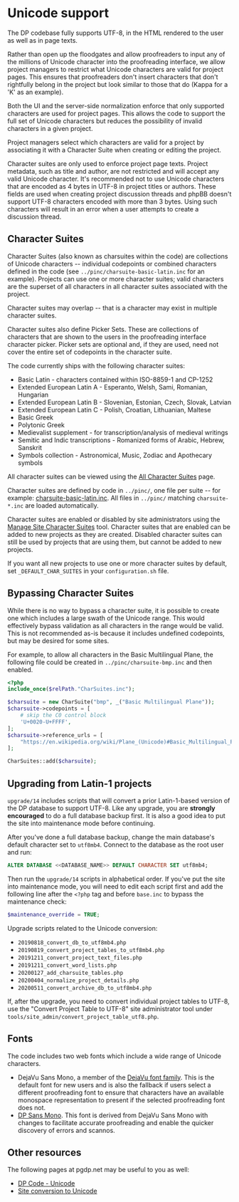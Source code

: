# Unicode support

The DP codebase fully supports UTF-8, in the HTML rendered to the user as well
as in page texts.

Rather than open up the floodgates and allow proofreaders to input any of
the millions of Unicode character into the proofreading interface, we allow
project managers to restrict what Unicode characters are valid for project
pages. This ensures that proofreaders don't insert characters that don't
rightfully belong in the project but look similar to those that do (Kappa
for a 'K' as an example).

Both the UI and the server-side normalization enforce that only supported
characters are used for project pages. This allows the code to support the full
set of Unicode characters but reduces the possibility of invalid characters in
a given project.

Project managers select which characters are valid for a project by associating
it with a Character Suite when creating or editing the project.

Character suites are only used to enforce project page texts. Project metadata,
such as title and author, are not restricted and will accept any valid Unicode
character. It's recommended not to use Unicode characters that are encoded as 4
bytes in UTF-8 in project titles or authors. These fields are used when creating
project discussion threads and phpBB doesn't support UTF-8 characters encoded
with more than 3 bytes. Using such characters will result in an error when a
user attempts to create a discussion thread.

## Character Suites

Character Suites (also known as charsuites within the code) are collections of
Unicode characters -- individual codepoints or combined characters defined in
the code (see `../pinc/charsuite-basic-latin.inc` for an example). Projects can
use one or more character suites; valid characters are the superset of all
characters in all character suites associated with the project.

Character suites may overlap -- that is a character may exist in multiple
character suites.

Character suites also define Picker Sets. These are collections of characters
that are shown to the users in the proofreading interface character picker.
Picker sets are optional and, if they are used, need not cover the entire set
of codepoints in the character suite.

The code currently ships with the following character suites:

* Basic Latin - characters contained within ISO-8859-1 and CP-1252
* Extended European Latin A - Esperanto, Welsh, Sami, Romanian, Hungarian
* Extended European Latin B - Slovenian, Estonian, Czech, Slovak, Latvian
* Extended European Latin C - Polish, Croatian, Lithuanian, Maltese
* Basic Greek
* Polytonic Greek
* Medievalist supplement - for transcription/analysis of medieval writings
* Semitic and Indic transcriptions - Romanized forms of Arabic, Hebrew, Sanskrit
* Symbols collection - Astronomical, Music, Zodiac and Apothecary symbols

All character suites can be viewed using the [All Character Suites](../tools/charsuites.php)
page.

Character suites are defined by code in `../pinc/`, one file per suite -- for
example: [charsuite-basic-latin.inc](../pinc/charsuite-basic-latin.inc). All
files in `../pinc/` matching `charsuite-*.inc` are loaded automatically.

Character suites are enabled or disabled by site administrators using the
[Manage Site Character Suites](../tools/site_admin/manage_site_charsuites.php)
tool. Character suites that are enabled can be added to new projects as they
are created. Disabled character suites can still be used by projects that are
using them, but cannot be added to new projects.

If you want all new projects to use one or more character suites by default,
set `_DEFAULT_CHAR_SUITES` in your `configuration.sh` file.

## Bypassing Character Suites

While there is no way to bypass a character suite, it is possible to create one
which includes a large swath of the Unicode range. This would effectively bypass
validation as all characters in the range would be valid. This is not recommended
as-is because it includes undefined codepoints, but may be desired for some sites.

For example, to allow all characters in the Basic Multilingual Plane, the following
file could be created in `../pinc/charsuite-bmp.inc` and then enabled.

```php
<?php
include_once($relPath."CharSuites.inc");

$charsuite = new CharSuite("bmp", _("Basic Multilingual Plane"));
$charsuite->codepoints = [
    # skip the C0 control block
    'U+0020-U+FFFF',
];
$charsuite->reference_urls = [
    "https://en.wikipedia.org/wiki/Plane_(Unicode)#Basic_Multilingual_Plane",
];

CharSuites::add($charsuite);
```

## Upgrading from Latin-1 projects

`upgrade/14` includes scripts that will convert a prior Latin-1-based
version of the DP database to support UTF-8. Like any upgrade, you are **strongly
encouraged** to do a full database backup first. It is also a good idea to
put the site into maintenance mode before continuing.

After you've done a full database backup, change the main database's default
character set to `utf8mb4`. Connect to the database as the root user and run:

```sql
ALTER DATABASE <<DATABASE_NAME>> DEFAULT CHARACTER SET utf8mb4;
```

Then run the `upgrade/14` scripts in alphabetical order. If you've put the
site into maintenance mode, you will need to edit each script first and add
the following line after the `<?php` tag and before `base.inc` to bypass the
maintenance check:

```php
$maintenance_override = TRUE;
```

Upgrade scripts related to the Unicode conversion:

* `20190818_convert_db_to_utf8mb4.php`
* `20190819_convert_project_tables_to_utf8mb4.php`
* `20191211_convert_project_text_files.php`
* `20191211_convert_word_lists.php`
* `20200127_add_charsuite_tables.php`
* `20200404_normalize_project_details.php`
* `20200511_convert_archive_db_to_utf8mb4.php`

If, after the upgrade, you need to convert individual project tables to UTF-8,
use the "Convert Project Table to UTF-8" site administrator tool under
`tools/site_admin/convert_project_table_utf8.php`.

## Fonts

The code includes two web fonts which include a wide range of Unicode
characters.

* DejaVu Sans Mono, a member of the
  [DejaVu font family](https://dejavu-fonts.github.io/). This is the default
  font for new users and is also the fallback if users select a different
  proofreading font to ensure that characters have an available monospace
  representation to present if the selected proofreading font does not.
* [DP Sans Mono](https://www.pgdp.net/wiki/DP_Sans_Mono). This font is derived
  from DejaVu Sans Mono with changes to facilitate accurate proofreading and
  enable the quicker discovery of errors and scannos.

## Other resources

The following pages at pgdp.net may be useful to you as well:

* [DP Code - Unicode](https://www.pgdp.net/wiki/DP_Code_-_Unicode)
* [Site conversion to Unicode](https://www.pgdp.net/wiki/Site_conversion_to_Unicode)

